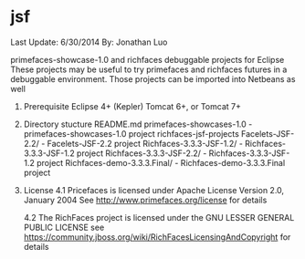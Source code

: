 jsf
===
Last Update: 6/30/2014
By: Jonathan Luo

primefaces-showcase-1.0 and richfaces debuggable projects for Eclipse
These projects may be useful to try primefaces and richfaces futures
in a debuggable environment. Those projects can be imported into Netbeans 
as well

1. Prerequisite
	Eclipse 4+ (Kepler)
	Tomcat 6+, or Tomcat 7+

2. Directory stucture
    README.md
    primefaces-showcases-1.0        - primefaces-showcases-1.0 project
    richfaces-jsf-projects
        Facelets-JSF-2.2/           - Facelets-JSF-2.2 project
        Richfaces-3.3.3-JSF-1.2/    - Richfaces-3.3.3-JSF-1.2 project
        Richfaces-3.3.3-JSF-2.2/    - Richfaces-3.3.3-JSF-1.2 project
        Richfaces-demo-3.3.3.Final/ - Richfaces-demo-3.3.3.Final project
        
3. License
    4.1 Pricefaces is licensed under Apache License Version 2.0, January 2004
   	    See http://www.primefaces.org/license for details

    4.2 The RichFaces project is licensed under the GNU LESSER GENERAL PUBLIC LICENSE
        see https://community.jboss.org/wiki/RichFacesLicensingAndCopyright for details
